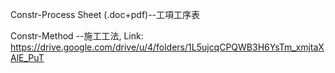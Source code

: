 Constr-Process Sheet (.doc+pdf)--工項工序表<br/>

Constr-Method --施工工法, Link: https://drive.google.com/drive/u/4/folders/1L5ujcqCPQWB3H6YsTm_xmjtaXAlE_PuT
